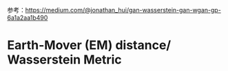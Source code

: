 参考：https://medium.com/@jonathan_hui/gan-wasserstein-gan-wgan-gp-6a1a2aa1b490



# Earth-Mover (EM) distance/ Wasserstein Metric





